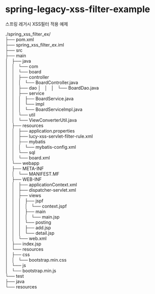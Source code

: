 # spring-legacy-xss-filter-example
스프링 레거시 XSS필터 적용 예제


./spring_xss_filter_ex/  
├── pom.xml  
├── spring_xss_filter_ex.iml  
├── src  
├── main  
│   ├── java  
│   │   └── com  
│   │       └── board  
│   │           ├── controller  
│   │           │   └── BoardController.java  
│   │           ├── dao
│   │           │   └── BoardDao.java  
│   │           ├── service  
│   │           │   ├── BoardService.java  
│   │           │   └── impl  
│   │           │       └── BoardServiceImpl.java  
│   │           └── util  
│   │               └── ViewConverterUtil.java  
│   ├── resources  
│   │   ├── application.properties  
│   │   ├── lucy-xss-servlet-filter-rule.xml  
│   │   ├── mybatis  
│   │   │   └── mybatis-config.xml  
│   │   └── sql  
│   │       └── board.xml  
│   └── webapp  
│       ├── META-INF  
│       │   └── MANIFEST.MF  
│       ├── WEB-INF  
│       │   ├── applicationContext.xml  
│       │   ├── dispatcher-servlet.xml  
│       │   ├── views  
│       │   │   ├── jspf  
│       │   │   │   └── context.jspf  
│       │   │   ├── main  
│       │   │   │   └── main.jsp  
│       │   │   └── posting  
│       │   │       ├── add.jsp  
│       │   │       └── detail.jsp  
│       │   └── web.xml  
│       ├── index.jsp  
│       └── resources  
│           ├── css  
│           │   └── bootstrap.min.css  
│           └── js  
│               └── bootstrap.min.js  
└── test  
    ├── java  
    └── resources  
   
